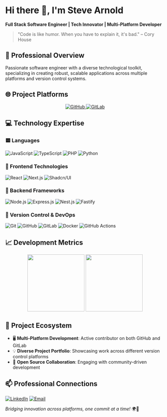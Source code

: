 # Hi there 👋, I'm Steve Arnold

**Full Stack Software Engineer | Tech Innovator | Multi-Platform Developer**

> "Code is like humor. When you have to explain it, it's bad." – Cory House

## 🚀 Professional Overview

Passionate software engineer with a diverse technological toolkit, specializing in creating robust, scalable applications across multiple platforms and version control systems.

## 🌐 Project Platforms

<div align="center">
  <a href="https://github.com/Arnoldsteve">
    <img alt="GitHub" src="https://img.shields.io/badge/GitHub-181717?style=for-the-badge&logo=github&logoColor=white" />
  </a>
  <a href="https://gitlab.com/Arnoldsteve">
    <img alt="GitLab" src="https://img.shields.io/badge/GitLab-FC6D26?style=for-the-badge&logo=gitlab&logoColor=white" />
  </a>
</div>

## 💻 Technology Expertise

### 🟨 Languages
![JavaScript](https://img.shields.io/badge/JavaScript-F7DF1E?style=for-the-badge&logo=javascript&logoColor=black)
![TypeScript](https://img.shields.io/badge/TypeScript-3178C6?style=for-the-badge&logo=typescript&logoColor=white)
![PHP](https://img.shields.io/badge/PHP-777BB4?style=for-the-badge&logo=php&logoColor=white)
![Python](https://img.shields.io/badge/Python-3776AB?style=for-the-badge&logo=python&logoColor=white)

### 🚀 Frontend Technologies
![React](https://img.shields.io/badge/React-61DAFB?style=for-the-badge&logo=react&logoColor=black)
![Next.js](https://img.shields.io/badge/Next.js-000000?style=for-the-badge&logo=nextdotjs&logoColor=white)
![Shadcn/UI](https://img.shields.io/badge/Shadcn/UI-000000?style=for-the-badge&logo=ui&logoColor=white)

### 🔧 Backend Frameworks
![Node.js](https://img.shields.io/badge/Node.js-339933?style=for-the-badge&logo=nodedotjs&logoColor=white)
![Express.js](https://img.shields.io/badge/Express.js-000000?style=for-the-badge&logo=express&logoColor=white)
![Nest.js](https://img.shields.io/badge/Nest.js-E0234E?style=for-the-badge&logo=nestjs&logoColor=white)
![Fastify](https://img.shields.io/badge/Fastify-000000?style=for-the-badge&logo=fastify&logoColor=white)

### 🔄 Version Control & DevOps
![Git](https://img.shields.io/badge/Git-F05032?style=for-the-badge&logo=git&logoColor=white)
![GitHub](https://img.shields.io/badge/GitHub-181717?style=for-the-badge&logo=github&logoColor=white)
![GitLab](https://img.shields.io/badge/GitLab-FC6D26?style=for-the-badge&logo=gitlab&logoColor=white)
![Docker](https://img.shields.io/badge/Docker-2496ED?style=for-the-badge&logo=docker&logoColor=white)
![GitHub Actions](https://img.shields.io/badge/GitHub_Actions-2088FF?style=for-the-badge&logo=github-actions&logoColor=white)

## 📈 Development Metrics

<div align="center">
  <img height="180em" src="https://github-readme-stats.vercel.app/api?username=Arnoldsteve&show_icons=true&theme=radical&count_private=true"/>
  <img height="180em" src="https://github-readme-streak-stats.herokuapp.com/?user=Arnoldsteve&theme=radical"/>
</div>

## 🌟 Project Ecosystem

- 🖥️ **Multi-Platform Development**: Active contributor on both GitHub and GitLab
- 💡 **Diverse Project Portfolio**: Showcasing work across different version control platforms
- 🤝 **Open Source Collaboration**: Engaging with community-driven development

## 📫 Professional Connections

[![LinkedIn](https://img.shields.io/badge/LinkedIn-0A66C2?style=for-the-badge&logo=linkedin&logoColor=white)](https://www.linkedin.com/in/steve-arnold-7b3134230/)
[![Email](https://img.shields.io/badge/Email-D14836?style=for-the-badge&logo=gmail&logoColor=white)](mailto:stevearnold9e@gmail.com)

*Bridging innovation across platforms, one commit at a time!* 🌍🚀
